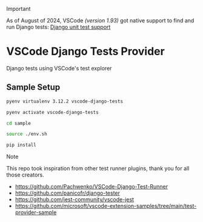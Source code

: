 > [!IMPORTANT]  
> As of August of 2024, VSCode _(version 1.93)_ got native support to find and run Django tests: [Django unit test support](https://code.visualstudio.com/updates/v1_93#_django-unit-test-support)

# VSCode Django Tests Provider

Django tests using VSCode's test explorer

## Sample Setup

```sh
pyenv virtualenv 3.12.2 vscode-django-tests

pyenv activate vscode-django-tests

cd sample

source ./env.sh

pip install
```

> [!NOTE]  
> This repo took inspiration from other test runner plugins, thank you for all those creators.
> 
> - https://github.com/Pachwenko/VSCode-Django-Test-Runner
> - https://github.com/panicofr/django-tester
> - https://github.com/jest-community/vscode-jest
> - https://github.com/microsoft/vscode-extension-samples/tree/main/test-provider-sample

